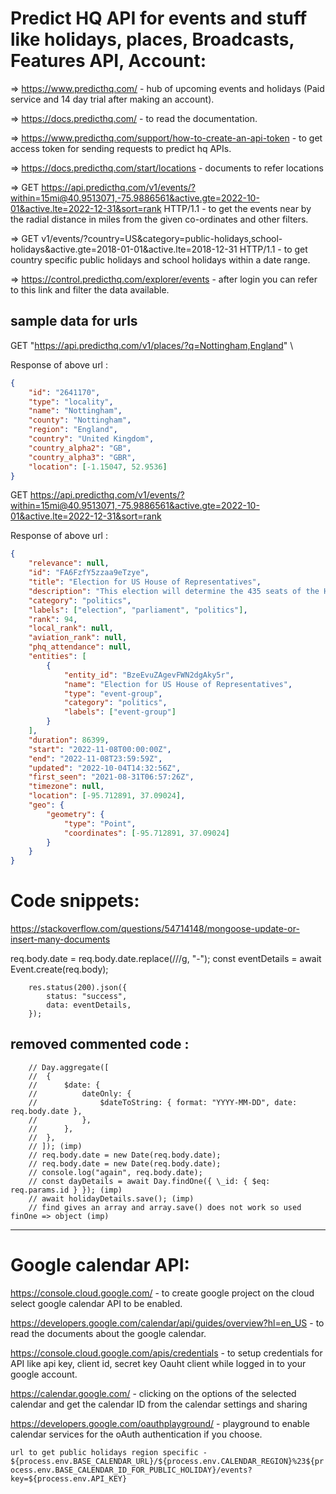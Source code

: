 # Predict HQ API for events and stuff like holidays, places, Broadcasts, Features API, Account:

=> https://www.predicthq.com/ - hub of upcoming events and holidays (Paid service and 14 day trial after making an account).

=> https://docs.predicthq.com/ - to read the documentation.

=> https://www.predicthq.com/support/how-to-create-an-api-token - to get access token for sending requests to predict hq APIs.

=> https://docs.predicthq.com/start/locations - documents to refer locations

=> GET https://api.predicthq.com/v1/events/?within=15mi@40.9513071,-75.9886561&active.gte=2022-10-01&active.lte=2022-12-31&sort=rank HTTP/1.1 - to get the events near by the radial distance in miles from the given co-ordinates and other filters.

=> GET v1/events/?country=US&category=public-holidays,school-holidays&active.gte=2018-01-01&active.lte=2018-12-31 HTTP/1.1 - to get country specific public holidays and school holidays within a date range.

=> https://control.predicthq.com/explorer/events - after login you can refer to this link and filter the data available.

## sample data for urls

GET "https://api.predicthq.com/v1/places/?q=Nottingham,England" \

Response of above url :

```json
{
	"id": "2641170",
	"type": "locality",
	"name": "Nottingham",
	"county": "Nottingham",
	"region": "England",
	"country": "United Kingdom",
	"country_alpha2": "GB",
	"country_alpha3": "GBR",
	"location": [-1.15047, 52.9536]
}
```

GET https://api.predicthq.com/v1/events/?within=15mi@40.9513071,-75.9886561&active.gte=2022-10-01&active.lte=2022-12-31&sort=rank

Response of above url :

```json
{
	"relevance": null,
	"id": "FA6FzfY5zzaa9eTzye",
	"title": "Election for US House of Representatives",
	"description": "This election will determine the 435 seats of the House of Representatives of the United States of America. This election is expected to be held by 8 November 2022.",
	"category": "politics",
	"labels": ["election", "parliament", "politics"],
	"rank": 94,
	"local_rank": null,
	"aviation_rank": null,
	"phq_attendance": null,
	"entities": [
		{
			"entity_id": "BzeEvuZAgevFWN2dgAky5r",
			"name": "Election for US House of Representatives",
			"type": "event-group",
			"category": "politics",
			"labels": ["event-group"]
		}
	],
	"duration": 86399,
	"start": "2022-11-08T00:00:00Z",
	"end": "2022-11-08T23:59:59Z",
	"updated": "2022-10-04T14:32:56Z",
	"first_seen": "2021-08-31T06:57:26Z",
	"timezone": null,
	"location": [-95.712891, 37.09024],
	"geo": {
		"geometry": {
			"type": "Point",
			"coordinates": [-95.712891, 37.09024]
		}
	}
}
```

# Code snippets:

https://stackoverflow.com/questions/54714148/mongoose-update-or-insert-many-documents

req.body.date = req.body.date.replace(/\//g, "-");
const eventDetails = await Event.create(req.body);

    	res.status(200).json({
    		status: "success",
    		data: eventDetails,
    	});

## removed commented code :

        // Day.aggregate([
    	// 	{
    	// 		$date: {
    	// 			dateOnly: {
    	// 				$dateToString: { format: "YYYY-MM-DD", date: req.body.date },
    	// 			},
    	// 		},
    	// 	},
    	// ]); (imp)
    	// req.body.date = new Date(req.body.date);
    	// req.body.date = new Date(req.body.date);
    	// console.log("again", req.body.date);
        // const dayDetails = await Day.findOne({ \_id: { $eq: req.params.id } }); (imp)
        // await holidayDetails.save(); (imp)
        // find gives an array and array.save() does not work so used finOne => object (imp)

---

# Google calendar API:

https://console.cloud.google.com/ - to create google project on the cloud select google calendar API to be enabled.

https://developers.google.com/calendar/api/guides/overview?hl=en_US - to read the documents about the google calendar.

https://console.cloud.google.com/apis/credentials - to setup credentials for API like api key, client id, secret key Oauht client while logged in to your google account.

https://calendar.google.com/ - clicking on the options of the selected calendar and get the calendar ID from the calendar settings and sharing

https://developers.google.com/oauthplayground/ - playground to enable calendar services for the oAuth authentication if you choose.

`url to get public holidays region specific - ${process.env.BASE_CALENDAR_URL}/${process.env.CALENDAR_REGION}%23${process.env.BASE_CALENDAR_ID_FOR_PUBLIC_HOLIDAY}/events?key=${process.env.API_KEY}`
